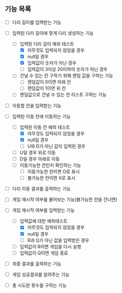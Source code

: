 ## 기능 목록
- [ ] 다리 길이를 입력받는 기능 
- [ ] 입력된 다리 길이에 맞게 다리 생성하는 기능
  - [ ] 입력된 다리 길이 예외 테스트
    - [X] 아무것도 입력되지 않았을 경우
    - [X] null일 경우
    - [X] 입력값이 숫자가 아닌 경우
    - [ ] 입력값이 3이상 20이하의 숫자가 아닌 경우
  - [ ] 건널 수 있는 칸 구하기 위해 랜덤 값을 구하는 기능
    - [ ] 랜덤값이 0이면 아래 칸
    - [ ] 랜덤값이 1이면 위 칸
  - [ ] 랜덤값으로 건널 수 있는 칸 리스트 구하는 기능
- [ ] 이동할 칸을 입력받는 기능
- [ ] 입력된 이동 칸에 이동하는 기능
  - [ ] 입력된 이동 칸 예외 테스트
    - [X] 아무것도 입력되지 않았을 경우
    - [X] null일 경우
    - [ ] U와 D가 아닌 값이 입력된 경우
  - [ ] U일 경우 위로 이동
  - [ ] D일 경우 아래로 이동
  - [ ] 이동가능한 칸인지 확인하는 기능
    - [ ] 이동가능한 칸이면 O로 표시
    - [ ] 불가능한 칸이면 X로 표시
- [ ] 다리 이동 결과를 출력하는 기능
- [ ] 게임 재시작 여부를 물어보는 기능(불가능한 칸을 건너면)
- [ ] 게임 재시작 여부를 입력받는 기능
  - [ ] 입력값에 대한 예외테스트
    - [X] 아무것도 입력되지 않았을 경우
    - [X] null일 경우
    - [ ] R과 Q가 아닌 값을 입력받은 경우
  - [ ] 입력값이 R이면 게임을 다시 실행
  - [ ] 입력값이 Q이면 게임 종료
- [ ] 최종 결과를 출력하는 기능 
- [ ] 게임 성공결과를 알려주는 기능
- [ ] 총 시도한 횟수를 구하는 기능

    